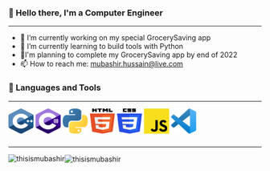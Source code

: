 ### 👋 Hello there, I'm a Computer Engineer 
----
- 🔭 I’m currently working on my special GrocerySaving app
- 🌱 I’m currently learning to build tools with Python
- :goal_net:I'm planning to complete my GrocerySaving app by end of 2022
- 📫 How to reach me: <mubashir.hussain@live.com>

### :toolbox: Languages and Tools
----
<img src="logos/c-plusplus.svg" alt="C++" width=50px height=50px> <img src="logos/c-sharp.svg" alt="C#" width=50px height=50px> <img src="logos/python.svg" alt="Python" width=50px height=50px> <img src="logos/html-5.svg" alt="HTML5" width=50px height=50px> <img src="logos/css-3.svg" alt="CSS3" width=50px height=50px> <img src="logos/javascript.svg" alt="JavaScript" width=50px height=50px> <img src="logos/visual-studio-code.svg" alt="Visual Studio Code" width=50px height=50px>  
 ###
 ----
 
 <!--
<img src="logos/php.svg" alt="PHP" width=50px height=50px> <img src="logos/selenium.svg" alt="Selenium" width=50px height=50px> <img src="logos/flutter.svg" alt="Flutter" width=50px height=50px> <img src="logos/andriod-studio.svg" alt="Andriod Studio" width=50px height=50px> <img src="logos/django.svg" alt="Django" width=50px height=50px> 
-->
 
<p><img align="left" src="https://github-readme-stats.vercel.app/api/top-langs?username=thisismubashir&show_icons=true&locale=en&layout=compact" alt="thisismubashir" /></p>  


<p><img align="center" src="https://github-readme-stats.vercel.app/api?username=thisismubashir&show_icons=true&locale=en" alt="thisismubashir" /></p>

<!--
**ThisIsMubashir/thisismubashir** is a ✨ _special_ ✨ repository because its `README.md` (this file) appears on your GitHub profile.

Here are some ideas to get you started:

- 🔭 I’m currently working on ...
- 🌱 I’m currently learning ...
- 👯 I’m looking to collaborate on ...
- 🤔 I’m looking for help with ...
- 💬 Ask me about ...
- 📫 How to reach me: ...
- 😄 Pronouns: ...
- ⚡ Fun fact: ...

![C++](logos/c-plusplus.svg) ![C#](logos/c-sharp.svg) ![HTML](logos/html-5.svg) ![CSS](logos/css-3.svg) ![JavaScript](logos/javascript.svg) ![PHP](logos/php.svg) ![Python](logos/python.svg) ![Django](logos/django.svg) ![Selenium](logos/selenium.svg) ![Visual Studio Code](logos/visual-studio-code.svg)
-->
